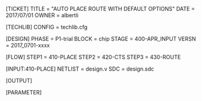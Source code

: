 [TICKET]
TITLE	= "AUTO PLACE ROUTE WITH DEFAULT OPTIONS"
DATE	= 2017/07/01
OWNER	= albertli

[TECHLIB]
CONFIG	= techlib.cfg

[DESIGN]
PHASE	= P1-trial
BLOCK	= chip
STAGE	= 400-APR_INPUT
VERSN	= 2017_0701-xxxx

[FLOW]
STEP1	= 410-PLACE
STEP2	= 420-CTS
STEP3	= 430-ROUTE

[INPUT:410-PLACE]
NETLIST = design.v
SDC	= design.sdc

[OUTPUT]

[PARAMETER]




